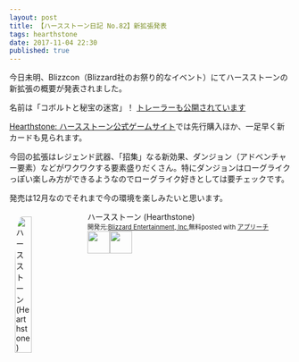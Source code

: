 ```yaml
---
layout: post
title: 【ハースストーン日記 No.82】新拡張発表
tags: hearthstone
date: 2017-11-04 22:30
published: true
---
```


今日未明、Blizzcon（Blizzard社のお祭り的なイベント）にてハースストーンの新拡張の概要が発表されました。

名前は「コボルトと秘宝の迷宮」！
[トレーラーも公開されています](https://www.youtube.com/watch?v=Q-rHfQFek7Y)

[Hearthstone: ハースストーン公式ゲームサイト](https://playhearthstone.com/ja-jp/expansions-adventures/kobolds-and-catacombs/)では先行購入ほか、一足早く新カードも見られます。

今回の拡張はレジェンド武器、「招集」なる新効果、ダンジョン（アドベンチャー要素）などがワクワクする要素盛りだくさん。特にダンジョンはローグライクっぽい楽しみ方ができるようなのでローグライク好きとしては要チェックです。

発売は12月なのでそれまで今の環境を楽しみたいと思います。


<div id="appreach-box" style="text-align:left;"><img id="appreach-image" src="https://lh6.ggpht.com/J-_wYHXVmR86Mvq6KNHiSvR0T3WH4wHgVC0OLQEIa1FHVbXARD0zafLA8JEUjo-CqDw=w170" alt="ハースストーン (Hearthstone)" style="float:left; margin:10px; width:25%; max-width:120px; border-radius:10%;"><div class="appreach-info" style="margin: 10px;"><div id="appreach-appname">ハースストーン (Hearthstone)</div><div id="appreach-developer" style="font-size:80%; display:inline-block; _display:inline;">開発元:<a id="appreach-developerurl" href="https://itunes.apple.com/jp/developer/blizzard-entertainment-inc/id306862900?uo=4" target="_blank" rel="nofollow">Blizzard Entertainment, Inc.</a></div><div id="appreach-price" style="font-size:80%; display:inline-block; _display:inline;">無料</div><div class="appreach-powered" style="font-size:80%; display:inline-block; _display:inline;">posted with <a href="http://mama-hack.com/app-reach/" title="アプリーチ" target="_blank" rel="nofollow">アプリーチ</a></div><div class="appreach-links" style="float: left;"><div id="appreach-itunes-link" style="display: inline-block; _display: inline;"><a id="appreach-itunes" href="https://itunes.apple.com/jp/app/%E3%83%8F%E3%83%BC%E3%82%B9%E3%82%B9%E3%83%88%E3%83%BC%E3%83%B3-hearthstone/id625257520?mt=8&amp;uo=4&amp;at=10l4wP" target="_blank" rel="nofollow"><img src="https://nabettu.github.io/appreach/img/itune_ja.svg" style="height:40px;"></a></div><div id="appreach-gplay-link" style="display:inline-block; _display:inline;"><a id="appreach-gplay" href="https://play.google.com/store/apps/details?id=com.blizzard.wtcg.hearthstone" target="_blank" rel="nofollow"><img src="https://nabettu.github.io/appreach/img/gplay_ja.png" style="height:40px;"></a></div></div></div><div class="appreach-footer" style="margin-bottom:10px; clear: left;"></div></div>